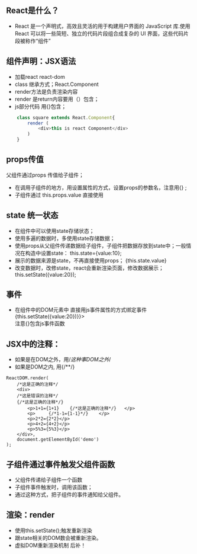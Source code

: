 ## React是什么？
-   React 是一个声明式，高效且灵活的用于构建用户界面的 JavaScript 库.使用 React 可以将一些简短、独立的代码片段组合成复杂的 UI 界面，这些代码片段被称作“组件”
## 组件声明：JSX语法
-   加载react  react-dom
-   class 继承方式；React.Component
-   render方法是负责渲染内容
-   render 是return内容要用（）包含；
-   js部分代码 用{}包含；
```javascript
    class square extends React.Component{
        render (
            <div>this is react Component</div>
        )
    }
```
## props传值
父组件通过props 传值给子组件；
-   在调用子组件的地方，用设置属性的方式，设置props的参数名，注意用{}  <sqaue value={10}/>;
-   子组件通过 this.props.value 直接使用

## state 统一状态
-   在组件中可以使用state存储状态；
-   使用多遍的数据时，多使用state存储数据；
-   使用props从父组件传递数据给子组件，子组件把数据存放到state中；一般情况在构造中设置state：
     this.state={value:10};
-   展示的数据来源是state，不再直接使用props；  {this.state.value}
-   改变数据时，改修state，react会重新渲染页面，修改数据展示；this.setState({value:20});

## 事件
-   在组件中的DOM元素中 直接用js事件属性的方式绑定事件 
    <div onclick={()=>{this.setState({value:20})}}></div>
    注意{}包含js事件函数

## JSX中的注释：
-   如果是在DOM之外，用/*这种事DOM之外*/
-   如果是DOM之内, 用{/**/}
```
ReactDOM.render(
    /*这是正确的注释*/
    <div>
    /*这是错误的注释*/
    {/*这是正确的注释*/}
        <p>1+1={1+1}    {/*这是正确的注释*/}   </p>
        <p>     {/*1-1={1-1}*/}    </p>
        <p>2*2={2*2}</p>
        <p>4+2={4+2}</p>
        <p>5%3={5%3}</p>
    </div>,
    document.getElementById('demo')
);
```

## 子组件通过事件触发父组件函数
-   父组件传递给子组件一个函数
-   子组件事件触发时，调用该函数；
-   通过这种方式，把子组件的事件通知给父组件。

## 渲染：render
-   使用this.setState();触发重新渲染
-   跟state相关的DOM数会被重新渲染。
-   虚拟DOM重新渲染机制 后补！